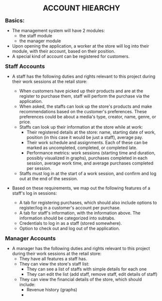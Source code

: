 <h1 align="center" style="font-size:24px;">ACCOUNT HIEARCHY</h1>

**<span style="font-size:18px;">Basics:</span>**
- The management system will have 2 modules:
    - the staff module
    - the manager module
- Upon opening the application, a worker at the store will log into their module, with their account, based on their position.
- A special kind of account can be registered for customers.

**<span style="font-size:18px;">Staff Accounts</span>**

- A staff has the following duties and rights relevant to this project during their work sessions at the retail store:
    - When customers have picked up their products and are at the register to purchase them, staff will perform the purchase via the application.
    - When asked, the staffs can look up the store's products and make recommendations based on the customer's preferences. These preferences could be about a media's type, creator, name, genre, or price.
    - Staffs can look up their information at the store while at work:
        - Their registered details at the store: name, starting date of work, position (in this case it would be just a staff), average pay.
        - Their work schedule and assignments. Each of these can be marked as uncompleted, completed, or completed late.
        - Performance metrics: work sessions (starting time and duration, possibly visualized in graphs), purchases completed in each session, average work time, and average purchases completed per session.
    - Staffs must log in at the start of a work session, and confirm and log out at the end of the session.

- Based on these requirements, we map out the following features of a staff's log in sessions:
    - A tab for registering purchases, which should also include options to register/log in a customer's account per purchase.
    - A tab for staff's information, with the information above. The information should be categorized into subtabs.
    - Credentials to log in as a staff (stored somewhere).
    - Option to check out and log out of the application.

**<span style="font-size:18px;">Manager Accounts</span>**

- A manager has the following duties and rights relevant to this project during their work sessions at the retail store:
    - They have all features a staff has.
    - They can view the store's staff list:
        - They can see a list of staffs with simple details for each one
        - They can edit the list (add staff, remove staff, edit details of staff)
    - They can view the financial details of the store, which should include:
        - Revenue history (graphs)
        - 